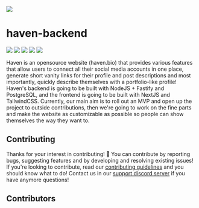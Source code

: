 ![](https://i.ibb.co/CWz8V0p/README.png)
# haven-backend
![](https://api.ghprofile.me/view?username=teamcodebyte.haven-backend)
[![](https://img.shields.io/badge/License-CC%20BY--NC--ND%204.0-lightgrey.svg?color=007ec6&style=for-the-badge)](https://creativecommons.org/licenses/by-nc-nd/4.0/)
![](https://img.shields.io/tokei/lines/github.com/teamcodebyte/haven-backend?color=007ec6&style=for-the-badge)
![](https://img.shields.io/github/contributors/teamcodebyte/haven-backend?color=007ec6&style=for-the-badge)
![](https://img.shields.io/website?down_color=969696&down_message=offline&style=for-the-badge&up_color=blue&up_message=online&url=https%3A%2F%2Fapi.haven.bio)

Haven is an opensource website (haven.bio) that provides various features that allow users to connect all their social media accounts in one place, generate short vanity links for their profile and post descriptions and most importantly, quickly describe themselves with a portfolio-like profile! Haven's backend is going to be built with NodeJS + Fastify and PostgreSQL, and the frontend is going to be built with NextJS and TailwindCSS. Currently, our main aim is to roll out an MVP and open up the project to outside contributions, then we're going to work on the fine parts and make the website as customizable as possible so people can show themselves the way they want to. 

## Contributing
Thanks for your interest in contributing! 🎉 You can contribute by reporting bugs, suggesting features and by developing and resolving existing issues! If you're looking to contribute, read our [contributing guidelines](https://github.com/teamcodebyte/haven-backend/blob/main/CONTRIBUTING.md) and you should know what to do! Contact us in our [support discord server](https://discord.haven.bio) if you have anymore questions!

## Contributors
